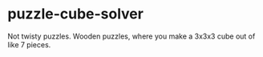 # puzzle-cube-solver
Not twisty puzzles. Wooden puzzles, where you make a 3x3x3 cube out of like 7 pieces.

